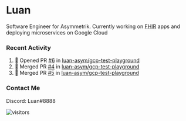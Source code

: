 # Luan

Software Engineer for Asymmetrik. Currently working on [FHIR](https://hl7.org/FHIR/) apps and deploying microservices on Google Cloud

### Recent Activity

<!--START_SECTION:activity-->
1. 💪 Opened PR [#6](https://github.com/luan-asym/gcp-test-playground/pull/6) in [luan-asym/gcp-test-playground](https://github.com/luan-asym/gcp-test-playground)
2. 🎉 Merged PR [#4](https://github.com/luan-asym/gcp-test-playground/pull/4) in [luan-asym/gcp-test-playground](https://github.com/luan-asym/gcp-test-playground)
3. 🎉 Merged PR [#5](https://github.com/luan-asym/gcp-test-playground/pull/5) in [luan-asym/gcp-test-playground](https://github.com/luan-asym/gcp-test-playground)
<!--END_SECTION:activity-->

### Contact Me

Discord: Luan#8888

![visitors](https://visitor-badge.glitch.me/badge?page_id=luan-asym.visitor-badge)
